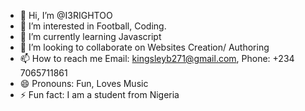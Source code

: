 - 👋 Hi, I’m @I3RIGHTOO
- 👀 I’m interested in Football, Coding.
- 🌱 I’m currently learning Javascript
- 💞️ I’m looking to collaborate on Websites Creation/ Authoring
- 📫 How to reach me Email: kingsleyb271@gmail.com, Phone: +234 7065711861
- 😄 Pronouns: Fun, Loves Music
- ⚡ Fun fact: I am a student from Nigeria

<!---
I3RIGHTOO/I3RIGHTOO is a ✨ special ✨ repository because its `README.md` (this file) appears on your GitHub profile.
You can click the Preview link to take a look at your changes.
--->
